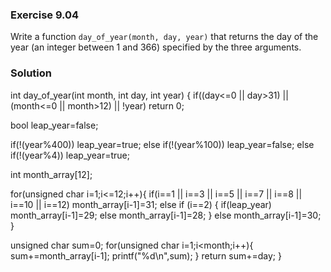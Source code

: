 ### Exercise 9.04
Write a function `day_of_year(month, day, year)` that returns the day of the
year (an integer between 1 and 366) specified by the three arguments.

### Solution

int day_of_year(int month, int day, int year) 
{
if((day<=0 || day>31) || (month<=0 || month>12) || !year) return 0;

bool leap_year=false;

if(!(year%400)) leap_year=true;
else if(!(year%100)) leap_year=false;
else if(!(year%4)) leap_year=true;

int month_array[12];

for(unsigned char i=1;i<=12;i++){
if(i==1 || i==3 || i==5 || i==7 || i==8 || i==10 || i==12) month_array[i-1]=31;
else if (i==2) {
    if(leap_year) month_array[i-1]=29;
    else month_array[i-1]=28;
}
else month_array[i-1]=30;
}

unsigned char sum=0;
for(unsigned char i=1;i<month;i++){
   sum+=month_array[i-1];
   printf("%d\n",sum);
}
    return sum+=day;
}
